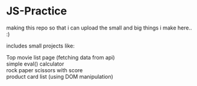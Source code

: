 # JS-Practice
making this repo so that i can upload the small and big things i make here.. :)

includes small projects like: 

Top movie list page (fetching data from api) <br>
simple eval() calculator <br>
rock paper scissors with score <br>
product card list (using DOM manipulation) <br>